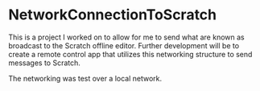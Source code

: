 # NetworkConnectionToScratch

This is a project I worked on to allow for me to send 
what are known as broadcast to the Scratch offline editor. Further development will be to create a remote control
app that utilizes this networking structure to send messages to Scratch.

The networking was test over a local network.
